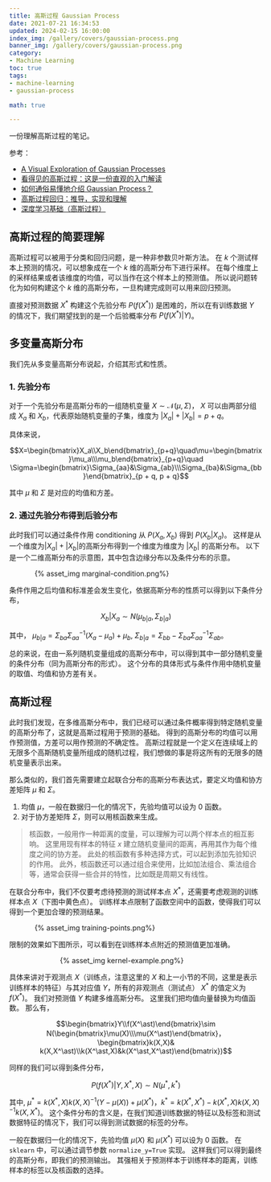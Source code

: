 ```yaml
---
title: 高斯过程 Gaussian Process
date: 2021-07-21 16:34:53
updated: 2024-02-15 16:00:00
index_img: /gallery/covers/gaussian-process.png
banner_img: /gallery/covers/gaussian-process.png
category: 
- Machine Learning
toc: true
tags: 
- machine-learning
- gaussian-process

math: true

---
```

<!-- omit in toc -->

一份理解高斯过程的笔记。

<!-- more -->

参考：
- [A Visual Exploration of Gaussian Processes](https://distill.pub/2019/visual-exploration-gaussian-processes/)
- [看得见的高斯过程：这是一份直观的入门解读](https://zhuanlan.zhihu.com/p/56562456)
- [如何通俗易懂地介绍 Gaussian Process？](https://www.zhihu.com/question/46631426/answer/1735470753)
- [高斯过程回归：推导，实现和理解](https://zhuanlan.zhihu.com/p/104601803)
- [深度学习基础（高斯过程）](http://sirlis.cn/deep-learning-gaussian-process)

## 高斯过程的简要理解

高斯过程可以被用于分类和回归问题，是一种非参数贝叶斯方法。
在 $k$ 个测试样本上预测的情况，可以想象成在一个 $k$ 维的高斯分布下进行采样。
在每个维度上的采样结果或者该维度的均值，可以当作在这个样本上的预测值。
所以说问题转化为如何构建这个 $k$ 维的高斯分布，一旦构建完成则可以用来回归预测。

直接对预测数据 $X^\ast$ 构建这个先验分布 $P(f(X^\ast))$ 是困难的，所以在有训练数据 $Y$ 的情况下，我们期望找到的是一个后验概率分布 $P(f(X^\ast)|Y)$。

## 多变量高斯分布

我们先从多变量高斯分布说起，介绍其形式和性质。

### 1. 先验分布

对于一个先验分布是高斯分布的一组随机变量 $X \sim \mathcal{N}(\mu,\,\Sigma)$， $X$ 可以由两部分组成 $X_a$ 和 $X_b$，代表原始随机变量的子集，维度为 $|X_a|+|X_b| = p + q$。

具体来说，

$$X=\begin{bmatrix}X_a\\X_b\end{bmatrix}_{p+q}\quad\mu=\begin{bmatrix}\mu_a\\\mu_b\end{bmatrix}_{p+q}\quad \Sigma=\begin{bmatrix}\Sigma_{aa}&\Sigma_{ab}\\\Sigma_{ba}&\Sigma_{bb}\end{bmatrix}_{p + q, p + q}$$

其中 $\mu$ 和 $\Sigma$ 是对应的均值和方差。

### 2. 通过先验分布得到后验分布

此时我们可以通过条件作用 conditioning 从 $P(X_a,X_b)$ 得到 $P(X_b|X_a)$。
这样是从一个维度为$|X_a|+|X_b|$的高斯分布得到一个维度为维度为 $|X_b|$ 的高斯分布。
以下是一个二维高斯分布的示意图，其中包含边缘分布以及条件分布的示意。

<div style="width:80%;margin:auto">{% asset_img marginal-condition.png%}</div>

条件作用之后均值和标准差会发生变化，依据高斯分布的性质可以得到以下条件分布，

$$X_b|X_a \sim N(\mu_{b|a},\Sigma_{b|a})$$

其中，
$\mu_{b|a}=\Sigma_{ba}\Sigma^{-1}_{aa}(X_a-\mu_a)+\mu_b$,
$\Sigma_{b|a}=\Sigma_{bb}-\Sigma_{ba}\Sigma^{-1}_{aa}\Sigma_{ab}$。

总的来说，在由一系列随机变量组成的高斯分布中，可以得到其中一部分随机变量的条件分布（同为高斯分布的形式）。
这个分布的具体形式与条件作用中随机变量的取值、均值和协方差有关。

## 高斯过程

此时我们发现，在多维高斯分布中，我们已经可以通过条件概率得到特定随机变量的高斯分布了，这就是高斯过程用于预测的基础。
得到的高斯分布的均值可以用作预测值，方差可以用作预测的不确定性。
高斯过程就是一个定义在连续域上的无限多个高斯随机变量所组成的随机过程，我们想做的事是将这所有的无限多的随机变量表示出来。

那么类似的，我们首先需要建立起联合分布的高斯分布表达式，要定义均值和协方差矩阵 $\mu$ 和 $\Sigma$。
1. 均值 $\mu$，一般在数据归一化的情况下，先验均值可以设为 0 函数。
2. 对于协方差矩阵 $\Sigma$，则可以用核函数来生成。

> 核函数，一般用作一种距离的度量，可以理解为可以两个样本点的相互影响。
这里用现有样本的特征 $x$ 建立随机变量间的距离，再用其作为每个维度之间的协方差。
此处的核函数有多种选择方式，可以起到添加先验知识的作用。
此外，核函数还可以通过组合来使用，比如加法组合、乘法组合等，通常会获得一些合并的特性，比如既是周期又有线性。

在联合分布中，我们不仅要考虑待预测的测试样本点 $X^\ast$，还需要考虑观测的训练样本点 $X$（下图中黄色点）。
训练样本点限制了函数空间中的函数，使得我们可以得到一个更加合理的预测结果。

<div style="width:80%;margin:auto">{% asset_img training-points.png%}</div>

限制的效果如下图所示，可以看到在训练样本点附近的预测值更加准确。

<div style="width:60%;margin:auto">{% asset_img kernel-example.png%}</div>

具体来讲对于观测点 $X$（训练点，注意这里的 $X$ 和上一小节的不同，这里是表示训练样本的特征）与其对应值 $Y$，所有的非观测点（测试点） $X^\ast$ 的值定义为 $f(X^\ast)$。
我们对预测值 $Y$ 构建多维高斯分布。
这里我们把均值向量替换为均值函数。
那么有，

$$\begin{bmatrix}Y\\f(X^\ast)\end{bmatrix}\sim N(\begin{bmatrix}\mu(X)\\\mu(X^\ast)\end{bmatrix}，\begin{bmatrix}k(X,X)& k(X,X^\ast)\\k(X^\ast,X)&k(X^\ast,X^\ast)\end{bmatrix})$$

同样的我们可以得到条件分布，

$$P(f(X^\ast)|Y,X^\ast,X) \sim N(\mu^\ast,k^\ast)$$

其中, $\mu^\ast=k(X^\ast,X)k(X,X)^{-1}(Y-\mu(X))+\mu(X^\ast)$，$k^\ast=k(X^\ast,X^\ast)-k(X^\ast,X)k(X,X)^{-1}k(X,X^\ast)$。
这个条件分布的含义是，在我们知道训练数据的特征以及标签和测试数据特征的情况下，我们可以得到测试数据的标签的分布。

一般在数据归一化的情况下，先验均值 $\mu(X)$ 和 $\mu(X^\ast)$ 可以设为 0 函数。
在 `sklearn` 中，可以通过调节参数 `normalize_y=True` 实现。
这样我们可以得到最终的高斯分布，即我们的预测输出。
其强相关于预测样本于训练样本的距离，训练样本的标签以及核函数的选择。